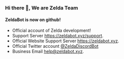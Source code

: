 ### Hi there 👋, We are Zelda Team
#### ZeldaBot is now on github! <br>
- Official account of Zelda development!
- Support Server https://zeldabot.xyz/support.
- Official Website Support Server https://zeldabot.xyz.
- Official Twitter account [@ZeldaDiscordBot](https://twitter.com/ZeldaDiscordBot)
- Business Email help@zeldabot.xyz.





